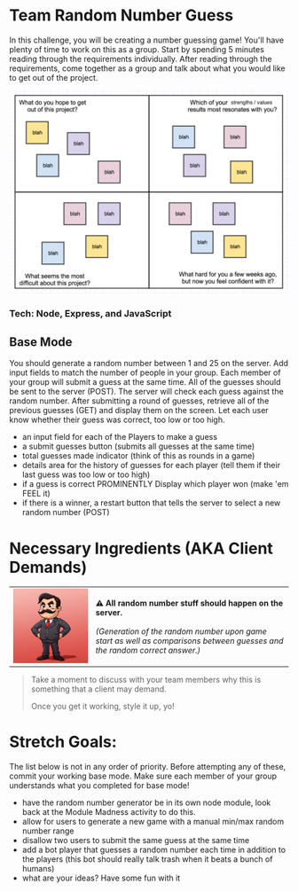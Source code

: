 # Team Random Number Guess

In this challenge, you will be creating a number guessing game! You'll have plenty of time to work on this as a group. Start by spending 5 minutes reading through the requirements individually. After reading through the requirements, come together as a group and talk about what you would like to get out of the project.

![intro](quads_week1_updated.png)

### Tech: Node, Express, and JavaScript

## Base Mode

You should generate a random number between 1 and 25 on the server. Add input fields to match the number of people in your group. Each member of your group will submit a guess at the same time. All of the guesses should be sent to the server (POST). The server will check each guess against the random number. After submitting a round of guesses, retrieve all of the previous guesses (GET) and display them on the screen. Let each user know whether their guess was correct, too low or too high. 

- an input field for each of the Players to make a guess
- a submit guesses button (submits all guesses at the same time)
- total guesses made indicator (think of this as rounds in a game)
- details area for the history of guesses for each player (tell them if their last guess was too low or too high)
- if a guess is correct PROMINENTLY Display which player won (make 'em FEEL it)
- if there is a winner, a restart button that tells the server to select a new random number (POST)

# Necessary Ingredients (AKA Client Demands)

| |  |
| ----------- | ----------- |
| <img src="client.png" width=400> | **⚠️ All random number stuff should happen on the server.** <br><br> *(Generation of the random number upon game start as well as comparisons between guesses and the random correct answer.)*  |

> Take a moment to discuss with your team members why this is something that a client may demand.
>
>Once you get it working, style it up, yo!

# Stretch Goals:

The list below is not in any order of priority. Before attempting any of these, commit your working base mode. Make sure each member of your group understands what you completed for base mode! 

- have the random number generator be in its own node module, look back at the Module Madness activity to do this.
- allow for users to generate a new game with a manual min/max random number range
- disallow two users to submit the same guess at the same time
- add a bot player that guesses a random number each time in addition to the players (this bot should really talk trash when it beats a bunch of humans)
- what are your ideas? Have some fun with it
